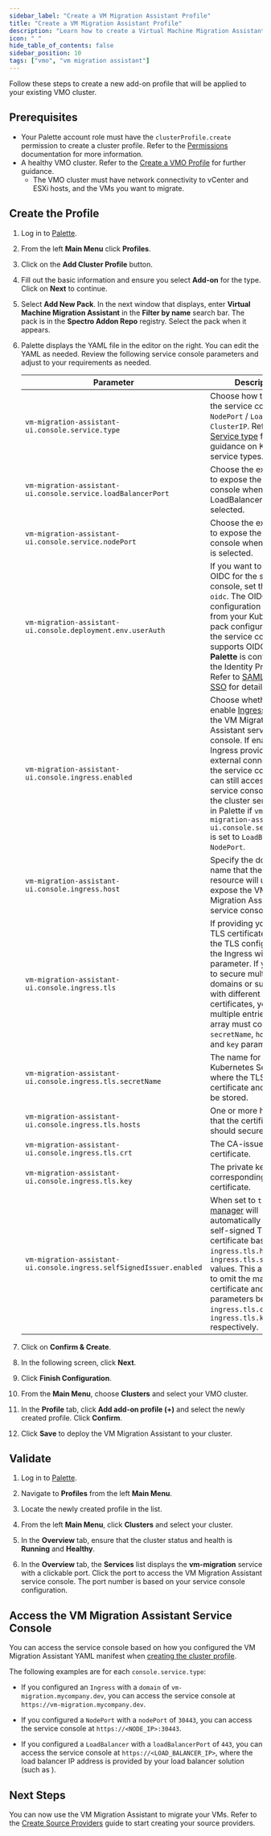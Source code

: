 ```yaml
---
sidebar_label: "Create a VM Migration Assistant Profile"
title: "Create a VM Migration Assistant Profile"
description: "Learn how to create a Virtual Machine Migration Assistant cluster profile and add it your VMO cluster"
icon: " "
hide_table_of_contents: false
sidebar_position: 10
tags: ["vmo", "vm migration assistant"]
---
```


Follow these steps to create a new add-on profile that will be applied to your existing VMO cluster.

## Prerequisites

- Your Palette account role must have the `clusterProfile.create` permission to create a cluster profile. Refer to the
  [Permissions](../../user-management/palette-rbac/permissions.md#operations) documentation for more information.
- A healthy VMO cluster. Refer to the [Create a VMO Profile](../create-vmo-profile.md) for further guidance.
  - The VMO cluster must have network connectivity to vCenter and ESXi hosts, and the VMs you want to migrate.

## Create the Profile

1. Log in to [Palette](https://console.spectrocloud.com/).

2. From the left **Main Menu** click **Profiles**.

3. Click on the **Add Cluster Profile** button.

4. Fill out the basic information and ensure you select **Add-on** for the type. Click on **Next** to continue.

5. Select **Add New Pack**. In the next window that displays, enter **Virtual Machine Migration Assistant** in the
   **Filter by name** search bar. The pack is in the **Spectro Addon Repo** registry. Select the pack when it appears.

6. Palette displays the YAML file in the editor on the right. You can edit the YAML as needed. Review the following
   service console parameters and adjust to your requirements as needed.

   | **Parameter**                                                        | **Description**                                                                                                                                                                                                                                                                                                                                                                                                             | **Default Value** |
   | -------------------------------------------------------------------- | --------------------------------------------------------------------------------------------------------------------------------------------------------------------------------------------------------------------------------------------------------------------------------------------------------------------------------------------------------------------------------------------------------------------------- | ----------------- |
   | `vm-migration-assistant-ui.console.service.type`                     | Choose how to expose the service console: `NodePort` / `LoadBalancer` / `ClusterIP`. Refer to [Service type](https://kubernetes.io/docs/concepts/services-networking/service/#publishing-services-service-types) for guidance on Kubernetes service types.                                                                                                                                                                  | `"LoadBalancer"`  |
   | `vm-migration-assistant-ui.console.service.loadBalancerPort`         | Choose the external port to expose the service console when LoadBalancer is selected.                                                                                                                                                                                                                                                                                                                                       | `"443"`           |
   | `vm-migration-assistant-ui.console.service.nodePort`                 | Choose the external port to expose the service console when nodePort is selected.                                                                                                                                                                                                                                                                                                                                           | `"30443"`         |
   | `vm-migration-assistant-ui.console.deployment.env.userAuth`          | If you want to enable OIDC for the service console, set the value to `oidc`. The OIDC configuration is inherited from your Kubernetes pack configuration, and the service console only supports OIDC when **Palette** is configured as the Identity Provider. Refer to [SAML and OIDC SSO](../../user-management/saml-sso/saml-sso.md) for details.                                                                         | `disabled`        |
   | `vm-migration-assistant-ui.console.ingress.enabled`                  | Choose whether to enable [Ingress](https://kubernetes.io/docs/concepts/services-networking/ingress/) access to the VM Migration Assistant service console. If enabled, the Ingress provides external connectivity to the service console. You can still access the service console through the cluster services list in Palette if `vm-migration-assistant-ui.console.service.type` is set to `LoadBalancer` or `NodePort`. | `false`           |
   | `vm-migration-assistant-ui.console.ingress.host`                     | Specify the domain name that the Ingress resource will use to expose the VM Migration Assistant service console.                                                                                                                                                                                                                                                                                                            |                   |
   | `vm-migration-assistant-ui.console.ingress.tls`                      | If providing your own TLS certificates, define the TLS configuration for the Ingress within this parameter. If you need to secure multiple domains or subdomains with different certificates, you can add multiple entries. Each array must contain the `secretName`, `hosts`, `crt`, and `key` parameters.                                                                                                                 |                   |
   | `vm-migration-assistant-ui.console.ingress.tls.secretName`           | The name for the Kubernetes Secret where the TLS certificate and key will be stored.                                                                                                                                                                                                                                                                                                                                        |                   |
   | `vm-migration-assistant-ui.console.ingress.tls.hosts`                | One or more hostnames that the certificate should secure.                                                                                                                                                                                                                                                                                                                                                                   |                   |
   | `vm-migration-assistant-ui.console.ingress.tls.crt`                  | The CA-issued TLS certificate.                                                                                                                                                                                                                                                                                                                                                                                              |                   |
   | `vm-migration-assistant-ui.console.ingress.tls.key`                  | The private key corresponding to the certificate.                                                                                                                                                                                                                                                                                                                                                                           |                   |
   | `vm-migration-assistant-ui.console.ingress.selfSignedIssuer.enabled` | When set to `true`, [cert-manager](https://cert-manager.io/docs/usage/ingress/) will automatically issue a self-signed TLS certificate based on the `ingress.tls.hosts` and `ingress.tls.secretName` values. This allows you to omit the manual certificate and key parameters being `ingress.tls.crt` and `ingress.tls.key` respectively.                                                                                  | `false`           |

7. Click on **Confirm & Create**.

8. In the following screen, click **Next**.

9. Click **Finish Configuration**.

10. From the **Main Menu**, choose **Clusters** and select your VMO cluster.

11. In the **Profile** tab, click **Add add-on profile (+)** and select the newly created profile. Click **Confirm**.

12. Click **Save** to deploy the VM Migration Assistant to your cluster.

## Validate

1. Log in to [Palette](https://console.spectrocloud.com).

2. Navigate to **Profiles** from the left **Main Menu**.

3. Locate the newly created profile in the list.

4. From the left **Main Menu**, click **Clusters** and select your cluster.

5. In the **Overview** tab, ensure that the cluster status and health is **Running** and **Healthy**.

6. In the **Overview** tab, the **Services** list displays the **vm-migration** service with a clickable port. Click the
   port to access the VM Migration Assistant service console. The port number is based on your service console
   configuration.

## Access the VM Migration Assistant Service Console

You can access the service console based on how you configured the VM Migration Assistant YAML manifest when
[creating the cluster profile](#create-the-profile).

The following examples are for each `console.service.type`:

- If you configured an `Ingress` with a `domain` of `vm-migration.mycompany.dev`, you can access the service console at
  `https://vm-migration.mycompany.dev`.

- If you configured a `NodePort` with a `nodePort` of `30443`, you can access the service console at
  `https://<NODE_IP>:30443`.

<!--prettier-ignore-->
- If you configured a `LoadBalancer` with a `loadBalancerPort` of `443`, you can access the service console at
  `https://<LOAD_BALANCER_IP>`, where the load balancer IP address is provided by your load balancer solution (such as
  <VersionedLink text="MetalLB" url="/integrations/packs/?pack=lb-metallb-helm" />).

## Next Steps

You can now use the VM Migration Assistant to migrate your VMs. Refer to the
[Create Source Providers](./create-source-providers.md) guide to start creating your source providers.
